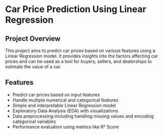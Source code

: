 # Car Price Prediction Using Linear Regression

## Project Overview
This project aims to predict car prices based on various features  using a Linear Regression model. It provides insights into the factors affecting car prices and can be used as a tool for buyers, sellers, and dealerships to estimate the value of a car.

## Features
- Predict car prices based on input features
- Handle multiple numerical and categorical features
- Simple and interpretable Linear Regression model
- Exploratory Data Analysis (EDA) with visualizations
- Data preprocessing including handling missing values and encoding categorical variables
- Performance evaluation using metrics like R² Score
